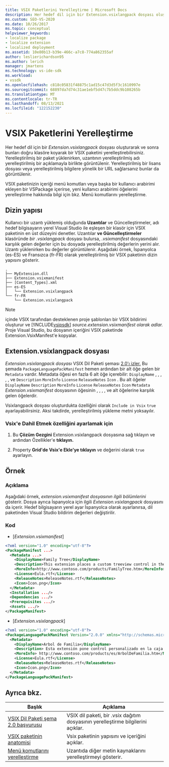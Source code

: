 ```yaml
---
title: VSIX Paketlerini Yerelleştirme | Microsoft Docs
description: Her hedef dil için bir Extension.vsixlangpack dosyası oluşturarak ve sonra bunları doğru klasöre koyarak VSIX paketini yerelleştirmeyi öğrenin.
ms.custom: SEO-VS-2020
ms.date: 10/26/2017
ms.topic: conceptual
helpviewer_keywords:
- localize package
- localize extension
- localized deployment
ms.assetid: 10e80b13-b39e-466c-a7c8-774a862355af
author: leslierichardson95
ms.author: lerich
manager: jmartens
ms.technology: vs-ide-sdk
ms.workload:
- vssdk
ms.openlocfilehash: c818c05831f48875c1ad15c47d3d5f3c1610997e
ms.sourcegitcommit: 68897da7d74c31ae1ebf5d47c7b5ddc9b108265b
ms.translationtype: MT
ms.contentlocale: tr-TR
ms.lasthandoff: 08/13/2021
ms.locfileid: "122152230"
---
```

# <a name="localizing-vsix-packages"></a>VSIX Paketlerini Yerelleştirme

Her hedef dil için bir *Extension.vsixlangpack* dosyası oluşturarak ve sonra bunları doğru klasöre koyarak bir VSIX paketini yerelleştirebilirsiniz. Yerelleştirilmiş bir paket yüklenirken, uzantının yerelleştirilmiş adı yerelleştirilmiş bir açıklamayla birlikte görüntülenir. Yerelleştirilmiş bir lisans dosyası veya yerelleştirilmiş bilgilere yönelik bir URL sağlarsanız bunlar da görüntülenir.

VSIX paketinizin içeriği menü komutları veya başka bir kullanıcı arabirimi [](../extensibility/localizing-menu-commands.md) ekleyen bir VSPackage içerirse, yeni kullanıcı arabirimi öğelerini yerelleştirme hakkında bilgi için bkz. Menü komutlarını yerelleştirme.

## <a name="directory-structure"></a>Dizin yapısı

 Kullanıcı bir uzantı yüklemiş olduğunda **Uzantılar** ve Güncelleştirmeler, adı hedef bilgisayarın yerel Visual Studio ile eşleşen bir klasör için VSIX paketinin en üst düzeyini denetler. Uzantılar **ve Güncelleştirmeler** klasöründe *bir .vsixlangpack* dosyası bulursa, *.vsixmanifest* dosyasındaki karşılık gelen değerler için bu dosyada yerelleştirilmiş değerlerin yerini alır. Uzantı yüklenirken bu değerler görüntülenir. Aşağıdaki örnek, İspanyolca (es-ES) ve Fransızca (fr-FR) olarak yerelleştirilmiş bir VSIX paketinin dizin yapısını gösterir.

```text
.
├── MyExtension.dll
├── Extension.vsixmanifest
├── [Content_Types].xml
├── es-ES
│   └── Extension.vsixlangpack
└── fr-FR
    └── Extension.vsixlangpack
```

> [!NOTE]
> içinde VSIX tarafından desteklenen proje şablonları bir VSIX bildirimi oluşturur ve [!INCLUDE[vsipsdk](../extensibility/includes/vsipsdk_md.md)] *source.extension.vsixmanifest olarak adlar.* Proje Visual Studio, bu dosyanın içeriğini VSIX paketinde Extension.VsixManifest'e kopyalar.

## <a name="the-extensionvsixlangpack-file"></a>Extension.vsixlangpack dosyası

*Extension.vsixlangpack dosyası* VSIX Dil Paketi şeması [2.0'ı izler.](../extensibility/vsix-language-pack-schema-2-0-reference.md) Bu şemada `PackageLanguagePackManifest` hemen ardından bir alt öğe gelen bir `Metadata` vardır. Metadata öğesi en fazla 6 alt öğe içerebilir: `DisplayName` , , , , , ve `Description` `MoreInfo` `License` `ReleaseNotes` `Icon` . Bu alt öğeler `DisplayName` `Description` `MoreInfo` `License` `ReleaseNotes` `Icon` `Metadata` *Extension.vsixmanifest* dosyasının öğesinin , , , , ve alt öğelerine karşılık gelen öğelerdir.

Vsixlangpack dosyası oluşturdukta özelliğini olarak `Include in Vsix` `true` ayarlayabilirsiniz. Aksi takdirde, yerelleştirilmiş yükleme metni yoksayılır.

### <a name="to-set-the-include-in-vsix-property"></a>Vsix'e Dahil Etmek özelliğini ayarlamak için

1. Bu **Çözüm Gezgini** Extension.vsixlangpack dosyasına sağ tıklayın ve ardından Özellikler'e **tıklayın.**

2. Property **Grid'de** **Vsix'e Ekle'ye tıklayın** ve değerini olarak `true` ayarlayın.

## <a name="example"></a>Örnek

### <a name="description"></a>Açıklama

Aşağıdaki örnek, *extension.vsixmanifest dosyasının ilgili bölümlerini* gösterir. Dosya ayrıca İspanyolca için ilgili *Extension.vsixlangpack* dosyasını da içerir. Hedef bilgisayarın yerel ayar İspanyolca olarak ayarlanırsa, dil paketinden Visual Studio bildirim değerleri değiştirilir.

### <a name="code"></a>Kod

- [*Extension.vsixmanifest*]

```xml
<?xml version="1.0" encoding="utf-8"?>
<PackageManifest ...>
  <Metadata ...>
    <DisplayName>Family Tree</DisplayName>
    <Description>This extension places a custom treeview control in the toolbox that is optimized for handling family tree information.</Description>
    <MoreInfo>http://www.contoso.com/products/FamilyTree.htm</MoreInfo>
    <License>Eula.rtf</License>
    <ReleaseNotes>ReleaseNotes.rtf</ReleaseNotes>
    <Icon>Icon.png</Icon>
  </Metadata>
  <Installation .../>
  <Dependencies .../>
  <Prerequisites .../>
  <Assets .../>
</PackageManifest>
```

- [*Extension.vsixlangpack*]

```xml
<?xml version="1.0" encoding="utf-8"?>
<PackageLanguagePackManifest Version="2.0.0" xmlns="http://schemas.microsoft.com/developer/vsx-schema/2011">
  <Metadata>
    <DisplayName>Arbol de Familia</DisplayName>
    <Description> Esta extensión pone control personalizado en la caja de herramientas por manejar información de familia.</Description>
    <MoreInfo> http://www.contoso.com/products/es/ArbolDeFamilia.htm</MoreInfo>
    <License>Eula.rtf</License>
    <ReleaseNotes>ReleaseNotes.rtf</ReleaseNotes>
    <Icon>Icon.png</Icon>
  </Metadata>
</PackageLanguagePackManifest>
```

## <a name="see-also"></a>Ayrıca bkz.

|Başlık|Açıklama|
|-----------|-----------------|
|[VSIX Dil Paketi şema 2.0 başvurusu](vsix-language-pack-schema-2-0-reference.md)|VSIX dil paketi, bir .vsix dağıtım dosyasının yerelleştirme bilgilerini açıklar.|
|[VSIX paketinin anatomisi](../extensibility/anatomy-of-a-vsix-package.md)|Vsix paketinin yapısını ve içeriğini açıklar.|
|[Menü komutlarını yerelleştirme](../extensibility/localizing-menu-commands.md)|Uzantıda diğer metin kaynaklarını yerelleştirmeyi gösterir.|
